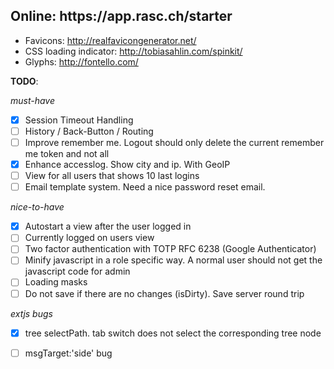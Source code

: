 <h2>Online: https://app.rasc.ch/starter</h2>

* Favicons: http://realfavicongenerator.net/
* CSS loading indicator: http://tobiasahlin.com/spinkit/
* Glyphs: http://fontello.com/  


__TODO__:

_must-have_
- [x] Session Timeout Handling
- [ ] History / Back-Button / Routing
- [ ] Improve remember me. Logout should only delete the current remember me token and not all
- [x] Enhance accesslog. Show city and ip. With GeoIP
- [ ] View for all users that shows 10 last logins
- [ ] Email template system. Need a nice password reset email.

_nice-to-have_
- [x] Autostart a view after the user logged in
- [ ] Currently logged on users view
- [ ] Two factor authentication with TOTP RFC 6238 (Google Authenticator)
- [ ] Minify javascript in a role specific way. A normal user should not get the javascript code for admin
- [ ] Loading masks
- [ ] Do not save if there are no changes (isDirty). Save server round trip

_extjs bugs_
- [x] tree selectPath. tab switch does not select the corresponding tree node
- [ ] msgTarget:'side' bug

 


